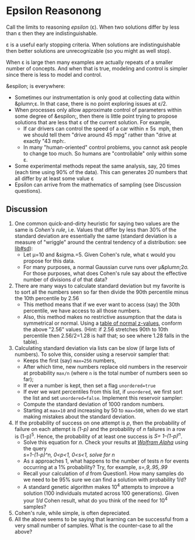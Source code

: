 # Epsilon Reasonong

Call  the limits to reasoning _epsilon_ (&epsilon;). When two
solutions differ by less than &epsilon; then  they are indistinguishable.

&epsilon; is a useful early stopping  criteria.  When solutions are
indistinguishable then better solutions are unrecognizable (so you
might as  well stop).


When &epsilon; is large then many examples are actually repeats of
a smaller number of concepts. And when that is true, modeling and
control is simpler since there is less to model and control.

&espilon; is  everywhere:
- Sometimes our instrumentation
  is  only good at collecting data within  &plumn;&epsilon;. In that case, 
  there is no point exploring issues at &epsilon;/2.
- When processes only allow approximate control of parameters
  within some degree of &espilon;, then there  is  little point trying to propose
  solutions that are less that &epsilon; of the current  solution.
  For example,
  - If  car drivers can control
    the speed of  a car within &plusmn; 5s&nbsp; mph, then we should tell them
    "drive around 45&nbsp;mpg" rather than "drive at exactly "43&nbsp;mph:.
  - In many "human-oriented" control problems, you cannot ask people to change
    too much. So humans are "controllable" only within some &epsilon;.
- Some experimental methods repeat the same analysis, say, 20
  times 
  (each time using 90% of the data). This can generates 20 numbers that all
  differ by at least some value &epsilon;
- Epsilon can arrive from the mathematics  of sampling (see Discussion questions).

## Discussion

1. One common quick-and-dirty heuristic for saying two values are the same is _Cohen's rule_,
   i.e. Values that differ by less than 30% of the standard deviation are essentially
   the same 
   (standard deviation is a measure  of "wriggle" around the central tendency of
    a distribution: see [lib#sd](http://menzies.us/keys/lib.html#sd)):
   - Let &mu;=10 and &sigma.=5. Given Cohen's rule, what &epsilon; would you propose for this
   data.
   - For  many purposes, a normal Gaussian curve runs over &mu;&plumn;2&sigma;.  
     For those purposes, what does Cohen's rule say about the effective number of
     divisions $d$ of that data?
2. There are many  ways to calculate standard  deviation but my favorite is to
   sort all the numbers seen so far then divide the  90th percentile minus the 10th
   percentile by 2.56 
    - This method means that if we ever want to access (say) the 30th percentile, 
      we have access to all those numbers.
    - Also, this method makes no restrictive assumption that the data is symmetrical
      or normal.
   Using a [table of normal z-values](https://www.math.arizona.edu/~rsims/ma464/standardnormaltable.pdf),
   conform the above "2.56" values. (Hint:
   if 2.56 stretches 90th to 10th percentile then 2.56/2=1.28 is  half that; so see where
   1.28 falls in the table).
4. Calculating standard deviation via lists can  be slow (if large lists of numbers).
   To solve this,
   consider using a reservoir sampler that:
   - Keeps the  first  (say) `max=256` numbers,
   - After which time, new numbers replace old numbers in the reservoir at probability
   `max/n` (where `n` is the total number of  numbers  seen so far);
   - If ever a number is  kept, then set a flag `unordered=true`
   - If ever we want percentiles from this list, if `unordered`, we first  sort the list
     and  set `unordered=false`.
   Implement this reservoir sampler: 
   - Compute the standard deviation of 1000 random numbers.
   - Starting at `max=10` and increasing by 50  to `max=500`, when do we start making
   mistakes about the standard deviation.
5. If the probability of success on one attempt is _p_, then the
   probability of failure on each attempt is _(1-p)_ and the probability
   of _n_ failures in a row is (1-p)<sup>5</sup>.  Hence, the
   probability of at least one success is _S= 1–(1-p)<sup>n</sup>_. 
   - Solve this equation for _n_. Check your results at _[Wolfram Alpha](https://www.wolframalpha.com)_
     using the query<br>
     _s=1-(1-p)^n,  0<p<1, 0<s<1,  solve for n_
   - As _s_ approaches 1, what happens to the number of tests _n_ for events
     occurring at a 1% probability? Try, for example, _s=,9,.95,.99_ 
   - Recall your calculation of $d$ from Question1. How many samples do
     we need to be 95\% sure we can find a solution with probability 1/d?
   - A standard genetic algorithm makes 10<sup>4</sup> attempts to improve a solution
     (100 individuals mutated across 100 generations).  Given your _1/d_ Cohen result,
     what do you think of the need for 10<sup>4</sup> samples?
6. Cohen's rule, while simple, is often depreciated.
7. All the above seems to be  saying that learning can be successful from  a very
   small number of samples. What is the counter-case to all the above?
